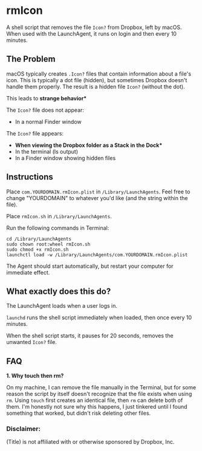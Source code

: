 # rmIcon
A shell script that removes the file `Icon?` from Dropbox, left by macOS. When used with the LaunchAgent, it runs on login  and then every 10 minutes. 


## The Problem

macOS typically creates `.Icon?` files that contain information about a file's icon. This is typically a dot file (hidden), but sometimes Dropbox doesn't handle them properly. The result is a hidden file `Icon?` (without the dot). 

This leads to __strange behavior*__

The `Icon?` file does not appear:
- In a normal Finder window

The `Icon?` file appears:
- __When viewing the Dropbox folder as a Stack in the Dock*__
- In the terminal (ls output)
- In a Finder window showing hidden files


## Instructions

Place `com.YOURDOMAIN.rmIcon.plist` in `/Library/LaunchAgents`. Feel free to change "YOURDOMAIN" to whatever you'd like (and the string within the file). 

Place `rmIcon.sh` in `/Library/LaunchAgents`. 

Run the following commands in Terminal:
```
cd /Library/LaunchAgents
sudo chown root:wheel rmIcon.sh
sudo chmod +x rmIcon.sh
launchctl load -w /Library/LaunchAgents/com.YOURDOMAIN.rmIcon.plist
```

The Agent should start automatically, but restart your computer for immediate effect. 


## What exactly does this do?

The LaunchAgent loads when a user logs in.

`launchd` runs the shell script immediately when loaded, then once every 10 minutes.

When the shell script starts, it pauses for 20 seconds, removes the unwanted `Icon?` file. 


## FAQ 

__1. Why touch then rm?__

  On my machine, I can remove the file manually in the Terminal, but for some reason the script by itself doesn't recognize that the file exists when using `rm`. Using `touch` first creates an identical file, then `rm` can delete both of them. I'm honestly not sure why this happens, I just tinkered until I found something that worked, but didn't risk deleting other files. 



### Disclaimer:

(Title) is not affiliated with or otherwise sponsored by Dropbox, Inc.
